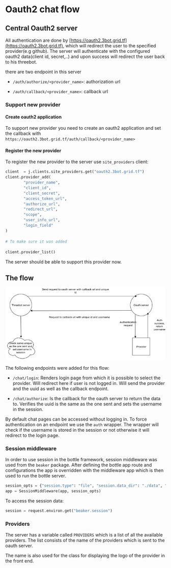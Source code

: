 # Oauth2 chat flow

## Central Oauth2 server

All authentication are done by [https://oauth2.3bot.grid.tf](https://oauth2.3bot.grid.tf), which will redirect the user to the specified provider(e.g github).
The server will authenticate with the configured oauth2 data(client id, secret,..) and upon success will redirect the user back to his threebot.

there are two endpoint in this server

- ```/auth/authorize/<provider_name>```: authorization url

- ```/auth/callback/<provider_name>```: callback url

### Support new provider

#### Create oauth2 application

To support new provider you need to create an oauth2 application and set the callback with ```https://oauth2.3bot.grid.tf/auth/callback/<provider_name>```

#### Register the new provider

To register the new provider to the server use `site_providers` client:

```python
client  = j.clients.site_providers.get("oauth2.3bot.grid.tf")
client.provider_add(
        "provider_name",
        "client_id",
        "client_secret",
        "access_token_url",
        "authorize_url",
        "redirect_url",
        "scope",
        "user_info_url",
        "login_field"
)

# To make sure it was added

client.provider_list()
```

The server should be able to support this provider now.

## The flow

![Oauth flow](./images/oauth.png)

The following endpoints were added for this flow:

- `/chat/login`: Renders login page from which it is possible to select the provider. Will redirect here if user is not logged in. Will send the provider and the uuid as well as the callback endpoint.

- `/chat/authorize`: Is the callback for the oauth server to return the data to. Verifies the uuid is the same as the one sent and sets the username in the session.

By default chat pages can be accessed without logging in. To force authentication on an endpoint we use the `auth` wrapper.
The wrapper will check if the username is stored in the session or not otherwise it will redirect to the login page.

### Session middleware

In order to use session in the bottle framework, session middleware was used from the `beaker` package.
After defining the bottle app route and configurations the app is overridden with the middleware app which is then used to run the bottle server.

```python
session_opts = {"session.type": "file", "session.data_dir": "./data", "session.auto": True}
app = SessionMiddleware(app, session_opts)
```

To access the session data:

```python
session = request.environ.get("beaker.session")
```

### Providers

The server has a variable called `PROVIDERS` which is a list of all the available providers.
The list consists of the name of the providers which is sent to the oauth server.

The name is also used for the class for displaying the logo of the provider in the front end.
